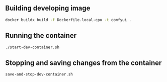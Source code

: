 ## Building developing image

```sh
docker buildx build -f Dockerfile.local-cpu -t comfyui .
```

## Running the container

```sh
./start-dev-container.sh
```

## Stopping and saving changes from the container

```sh
save-and-stop-dev-container.sh
```

